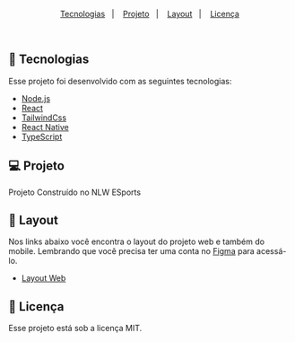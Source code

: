 

<p align="center">
  <a href="#-tecnologias">Tecnologias</a>&nbsp;&nbsp;&nbsp;|&nbsp;&nbsp;&nbsp;
  <a href="#-projeto">Projeto</a>&nbsp;&nbsp;&nbsp;|&nbsp;&nbsp;&nbsp;
  <a href="#-layout">Layout</a>&nbsp;&nbsp;&nbsp;|&nbsp;&nbsp;&nbsp;
  <a href="#memo-licença">Licença</a>
</p>


<br>



## 🚀 Tecnologias

Esse projeto foi desenvolvido com as seguintes tecnologias:

- [Node.js](https://nodejs.org/en/)
- [React](https://reactjs.org)
- [TailwindCss](https://reactjs.org)
- [React Native](https://reactjs.org)
- [TypeScript](https://www.typescriptlang.org/)

## 💻 Projeto

Projeto Construído no NLW ESports

## 🔖 Layout

Nos links abaixo você encontra o layout do projeto web e também do mobile. Lembrando que você precisa ter uma conta no [Figma](http://figma.com/) para acessá-lo.

- [Layout Web](https://www.figma.com/file/bci48YNoq4mgemkJclEBBh/NLW-eSports-(Community)?node-id=0%3A1)


## :memo: Licença

Esse projeto está sob a licença MIT.
